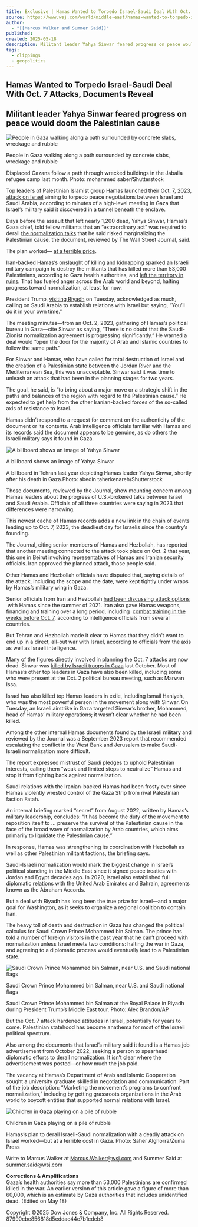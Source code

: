 ```yaml
---
title: Exclusive | Hamas Wanted to Torpedo Israel-Saudi Deal With Oct. 7 Attacks, Documents Reveal
source: https://www.wsj.com/world/middle-east/hamas-wanted-to-torpedo-israel-saudi-deal-with-oct-7-attacks-documents-reveal-a70ec560?mod=djem10point
author:
  - "[[Marcus Walker and Summer Said]]"
published: 
created: 2025-05-18
description: Militant leader Yahya Sinwar feared progress on peace would doom the Palestinian cause
tags:
  - clippings
  - geopolitics
---
```

## Hamas Wanted to Torpedo Israel-Saudi Deal With Oct. 7 Attacks, Documents Reveal

## Militant leader Yahya Sinwar feared progress on peace would doom the Palestinian cause

![People in Gaza walking along a path surrounded by concrete slabs, wreckage and rubble](https://images.wsj.net/im-38306054?width=1280&height=853)

People in Gaza walking along a path surrounded by concrete slabs, wreckage and rubble

Displaced Gazans follow a path through wrecked buildings in the Jabalia refugee camp last month. Photo: mohammed saber/Shutterstock

Top leaders of Palestinian Islamist group Hamas launched their Oct. 7, 2023, [attack on Israel](https://www.wsj.com/world/middle-east/barrage-of-rockets-fired-at-israel-from-gaza-strip-d5b2f05f?mod=article_inline) aiming to torpedo peace negotiations between Israel and Saudi Arabia, according to minutes of a high-level meeting in Gaza that Israel’s military said it discovered in a tunnel beneath the enclave.

Days before the assault that left nearly 1,200 dead, Yahya Sinwar, Hamas’s Gaza chief, told fellow militants that an “extraordinary act” was required to derail [the normalization talks](https://www.wsj.com/world/middle-east/u-s-saudi-arabia-agree-to-broad-terms-for-israel-normalization-ac6d549c?mod=article_inline) that he said risked marginalizing the Palestinian cause, the document, reviewed by The Wall Street Journal, said.

The plan worked— [at a terrible price](https://www.wsj.com/world/middle-east/gaza-chiefs-brutal-calculation-civilian-bloodshed-will-help-hamas-626720e7?mod=article_inline).

Iran-backed Hamas’s onslaught of killing and kidnapping sparked an Israeli military campaign to destroy the militants that has killed more than 53,000 Palestinians, according to Gaza health authorities, and [left the territory in ruins](https://www.wsj.com/world/middle-east/totaling-up-the-damage-in-gaza-after-a-year-of-war-b0c21601?mod=article_inline). That has fueled anger across the Arab world and beyond, halting progress toward normalization, at least for now.

President Trump, [visiting Riyadh](https://www.wsj.com/world/middle-east/trump-israel-middle-east-visit-bd4c987a?mod=article_inline) on Tuesday, acknowledged as much, calling on Saudi Arabia to establish relations with Israel but saying, “You’ll do it in your own time.”

The meeting minutes—from an Oct. 2, 2023, gathering of Hamas’s political bureau in Gaza—cite Sinwar as saying, “There is no doubt that the Saudi-Zionist normalization agreement is progressing significantly.” He warned a deal would “open the door for the majority of Arab and Islamic countries to follow the same path.”

For Sinwar and Hamas, who have called for total destruction of Israel and the creation of a Palestinian state between the Jordan River and the Mediterranean Sea, this was unacceptable. Sinwar said it was time to unleash an attack that had been in the planning stages for two years.

The goal, he said, is “to bring about a major move or a strategic shift in the paths and balances of the region with regard to the Palestinian cause.” He expected to get help from the other Iranian-backed forces of the so-called axis of resistance to Israel.

Hamas didn’t respond to a request for comment on the authenticity of the document or its contents. Arab intelligence officials familiar with Hamas and its records said the document appears to be genuine, as do others the Israeli military says it found in Gaza.

![A billboard shows an image of Yahya Sinwar](https://images.wsj.net/im-82878500?width=700&height=1000)

A billboard shows an image of Yahya Sinwar

A billboard in Tehran last year depicting Hamas leader Yahya Sinwar, shortly after his death in Gaza.Photo: abedin taherkenareh/Shutterstock

Those documents, reviewed by the Journal, show mounting concern among Hamas leaders about the progress of U.S.-brokered talks between Israel and Saudi Arabia. Officials of all three countries were saying in 2023 that differences were narrowing.

This newest cache of Hamas records adds a new link in the chain of events leading up to Oct. 7, 2023, the deadliest day for Israelis since the country’s founding.

The Journal, citing senior members of Hamas and Hezbollah, has reported that another meeting connected to the attack took place on Oct. 2 that year, this one in Beirut involving representatives of Hamas and Iranian security officials. Iran approved the planned attack, those people said.

Other Hamas and Hezbollah officials have disputed that, saying details of the attack, including the scope and the date, were kept tightly under wraps by Hamas’s military wing in Gaza.

Senior officials from Iran and Hezbollah [had been discussing attack options](https://www.wsj.com/world/middle-east/iran-axis-of-resistance-attacks-israel-u-s-base-7e795b44?mod=article_inline)  with Hamas since the summer of 2021. Iran also gave Hamas weapons, financing and training over a long period, including  [combat training in the weeks before Oct. 7](https://www.wsj.com/world/middle-east/hamas-fighters-trained-in-iran-before-oct-7-attacks-e2a8dbb9?mod=article_inline), according to intelligence officials from several countries.

But Tehran and Hezbollah made it clear to Hamas that they didn’t want to end up in a direct, all-out war with Israel, according to officials from the axis as well as Israeli intelligence.

Many of the figures directly involved in planning the Oct. 7 attacks are now dead. Sinwar was [killed by Israeli troops in Gaza](https://www.wsj.com/world/middle-east/israeli-military-says-it-is-investigating-if-it-killed-hamas-chief-sinwar-98b5e34b?mod=article_inline) last October. Most of Hamas’s other top leaders in Gaza have also been killed, including some who were present at the Oct. 2 political bureau meeting, such as Marwan Issa.

Israel has also killed top Hamas leaders in exile, including Ismail Haniyeh, who was the most powerful person in the movement along with Sinwar. On Tuesday, an Israeli airstrike in Gaza targeted Sinwar’s brother, Mohammed, head of Hamas’ military operations; it wasn’t clear whether he had been killed.

Among the other internal Hamas documents found by the Israeli military and reviewed by the Journal was a September 2023 report that recommended escalating the conflict in the West Bank and Jerusalem to make Saudi-Israeli normalization more difficult.

The report expressed mistrust of Saudi pledges to uphold Palestinian interests, calling them “weak and limited steps to neutralize” Hamas and stop it from fighting back against normalization.

Saudi relations with the Iranian-backed Hamas had been frosty ever since Hamas violently wrested control of the Gaza Strip from rival Palestinian faction Fatah.

An internal briefing marked “secret” from August 2022, written by Hamas’s military leadership, concludes: “It has become the duty of the movement to reposition itself to … preserve the survival of the Palestinian cause in the face of the broad wave of normalization by Arab countries, which aims primarily to liquidate the Palestinian cause.”

In response, Hamas was strengthening its coordination with Hezbollah as well as other Palestinian militant factions, the briefing says.

Saudi-Israeli normalization would mark the biggest change in Israel’s political standing in the Middle East since it signed peace treaties with Jordan and Egypt decades ago. In 2020, Israel also established full diplomatic relations with the United Arab Emirates and Bahrain, agreements known as the Abraham Accords.

But a deal with Riyadh has long been the true prize for Israel—and a major goal for Washington, as it seeks to organize a regional coalition to contain Iran.

The heavy toll of death and destruction in Gaza has changed the political calculus for Saudi Crown Prince Mohammed bin Salman. The prince has told a number of foreign visitors in the past year that he can’t proceed with normalization unless Israel meets two conditions: halting the war in Gaza, and agreeing to a diplomatic process would eventually lead to a Palestinian state.

![Saudi Crown Prince Mohammed bin Salman, near U.S. and Saudi national flags](https://images.wsj.net/im-35143535?width=700&height=467)

Saudi Crown Prince Mohammed bin Salman, near U.S. and Saudi national flags

Saudi Crown Prince Mohammed bin Salman at the Royal Palace in Riyadh during President Trump’s Middle East tour. Photo: Alex Brandon/AP

But the Oct. 7 attack hardened attitudes in Israel, potentially for years to come. Palestinian statehood has become anathema for most of the Israeli political spectrum.

Also among the documents that Israel’s military said it found is a Hamas job advertisement from October 2022, seeking a person to spearhead diplomatic efforts to derail normalization. It isn’t clear where the advertisement was posted—or how much the job paid.

The vacancy at Hamas’s Department of Arab and Islamic Cooperation sought a university graduate skilled in negotiation and communication. Part of the job description: “Marketing the movement’s programs to confront normalization,” including by getting grassroots organizations in the Arab world to boycott entities that supported normal relations with Israel.

![Children in Gaza playing on a pile of rubble](https://images.wsj.net/im-69308357?width=700&height=467)

Children in Gaza playing on a pile of rubble

Hamas’s plan to derail Israeli-Saudi normalization with a deadly attack on Israel worked—but at a terrible cost in Gaza. Photo: Saher Alghorra/Zuma Press

Write to Marcus Walker at [Marcus.Walker@wsj.com](https://www.wsj.com/world/middle-east/) and Summer Said at [summer.said@wsj.com](https://www.wsj.com/world/middle-east/)

**Corrections & Amplifications**  
Gaza’s health authorities say more than 53,000 Palestinians are confirmed killed in the war. An earlier version of this article gave a figure of more than 60,000, which is an estimate by Gaza authorities that includes unidentified dead. (Edited on May 18)

Copyright ©2025 Dow Jones & Company, Inc. All Rights Reserved. 87990cbe856818d5eddac44c7b1cdeb8